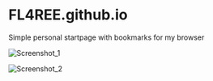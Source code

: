 # FL4REE.github.io

Simple personal startpage with bookmarks for my browser

![Screenshot_1](https://user-images.githubusercontent.com/86767765/140747378-693f4e53-ac32-442a-9bf5-6e8a763de83e.png)

![Screenshot_2](https://user-images.githubusercontent.com/86767765/140747385-59d56052-9cbc-40d7-996f-e7b8dd1acc9c.png)
